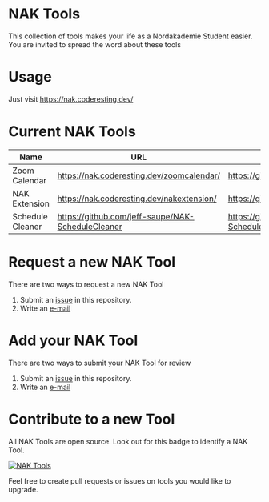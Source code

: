 # NAK Tools

This collection of tools makes your life as a Nordakademie Student easier. You are invited to spread the word about these tools

# Usage

Just visit https://nak.coderesting.dev/

# Current NAK Tools

| Name             | URL                                               | Repository                                        |
| ---------------- | ------------------------------------------------- | ------------------------------------------------- |
| Zoom Calendar    | https://nak.coderesting.dev/zoomcalendar/         | https://github.com/coderesting/zoomcalendar       |
| NAK Extension    | https://nak.coderesting.dev/nakextension/         | https://github.com/coderesting/NAKExtension       |
| Schedule Cleaner | https://github.com/jeff-saupe/NAK-ScheduleCleaner | https://github.com/jeff-saupe/NAK-ScheduleCleaner |

# Request a new NAK Tool

There are two ways to request a new NAK Tool

1. Submit an [issue](https://github.com/coderesting/NAKTools/issues/new?assignees=&labels=tool+idea&template=new-nak-tool-idea.md&title=New+NAK+Tool+idea%3A+%7Binsert+name+here%7D) in this repository.
2. Write an [e-mail](mailto:yannick.brandt@nordakademie.de)

# Add your NAK Tool

There are two ways to submit your NAK Tool for review

1. Submit an [issue](https://github.com/coderesting/NAKTools/issues/new?assignees=&labels=new+tool&template=new-nak-tool.md&title=New+NAK+Tool%3A+%7Binsert+name+here%7D) in this repository.
2. Write an [e-mail](mailto:yannick.brandt@nordakademie.de)

# Contribute to a new Tool

All NAK Tools are open source. Look out for this badge to identify a NAK Tool.

[![NAK Tools](https://img.shields.io/badge/NAK%20Tools-member-blue)](https://nak.coderesting.dev/)

Feel free to create pull requests or issues on tools you would like to upgrade.
